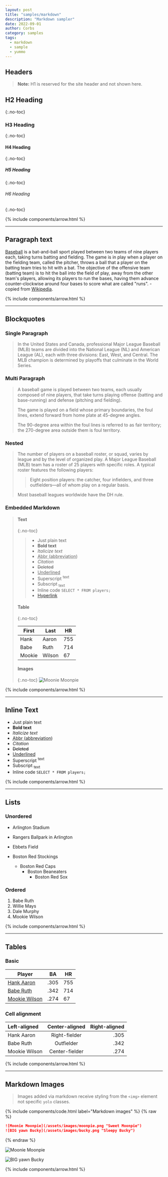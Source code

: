 ```yaml
---
layout: post
title: "samples/markdown"
description: "Markdown sampler"
date: 2022-09-01
author: Corbs
category: samples
tags:
  - markdown
  - sample
  - yummo
---
```


## Headers

> __Note:__ H1 is reserved for the site header and not shown here.

## H2 Heading
{:.no-toc}

### H3 Heading
{:.no-toc}

#### H4 Heading
{:.no-toc}

##### H5 Heading
{:.no-toc}

###### H6 Heading
{:.no-toc}

{% include components/arrow.html %}

---

## Paragraph text

[Baseball](https://en.wikipedia.org/wiki/Baseball) is a bat-and-ball sport played between two teams of nine players each, taking turns batting and fielding. The game is in play when a player on the fielding team, called the pitcher, throws a ball that a player on the batting team tries to hit with a bat. The objective of the offensive team (batting team) is to hit the ball into the field of play, away from the other team's players, allowing its players to run the bases, having them advance counter-clockwise around four bases to score what are called "runs". - copied from [Wikipedia](https://en.wikipedia.org/wiki/Baseball).

{% include components/arrow.html %}

---

## Blockquotes

### Single Paragraph

> In the United States and Canada, professional Major League Baseball (MLB) teams are divided into the National League (NL) and American League (AL), each with three divisions: East, West, and Central. The MLB champion is determined by playoffs that culminate in the World Series.

### Multi Paragraph

> A baseball game is played between two teams,
> each usually composed of nine players, that take turns playing offense (batting and base-running)
> and defense (pitching and fielding).
>
> The game is played on a field whose primary boundaries, the foul lines,
> extend forward from home plate at 45-degree angles.
> 
> The 90-degree area within the foul lines is referred to as fair territory;
> the 270-degree area outside them is foul territory.

### Nested

> The number of players on a baseball roster, or squad, varies by league and by the level of organized play. A Major League Baseball (MLB) team has a roster of 25 players with specific roles. A typical roster features the following players:
>
> > Eight position players: the catcher, four infielders, and three outfielders—all of whom play on a regular basis.
>
> Most baseball leagues worldwide have the DH rule.

### Embedded Markdown

> #### Text
> {:.no-toc}
> 
> > - Just plain text
> > - **Bold text**
> > - *Italicize text*
> > - <abbr title="Abbreviation">Abbr (abbreviation)</abbr>
> > - <cite>Citation</cite>
> > - <del>Deleted</del>
> > - <ins>Underlined</ins>
> > - Superscript <sup>text</sup>
> > - Subscript <sub>text</sub>
> > - Inline code `SELECT * FROM players;`
> > - [Hyperlink](https://github.com/corbtastik/yummo)
>
> #### Table
> {:.no-toc}
> 
> | First   | Last   | HR  |
> |---------|--------|-----|
> | Hank    | Aaron  | 755 |
> | Babe    | Ruth   | 714 |
> | Mookie  | Wilson | 67  |
>
> #### Images
> {:.no-toc}
> ![Moonie Moonpie](/assets/images/moonpie.png "Sweet Moonpie")
>

{% include components/arrow.html %}

---

## Inline Text

- Just plain text
- **Bold text**
- *Italicize text*
- <abbr title="Abbreviation">Abbr (abbreviation)</abbr>
- <cite>Citation</cite>
- <del>Deleted</del>
- <ins>Underlined</ins>
- Superscript <sup>text</sup>
- Subscript <sub>text</sub>
- Inline code `SELECT * FROM players;`

{% include components/arrow.html %}

---

## Lists

### Unordered

* Arlington Stadium
* Rangers Ballpark in Arlington
* Ebbets Field

* Boston Red Stockings
    * Boston Red Caps
        * Boston Beaneaters
            * Boston Red Sox

### Ordered

1. Babe Ruth
2. Willie Mays
3. Dale Murphy
4. Mookie Wilson

{% include components/arrow.html %}

---

## Tables

### Basic

| Player                                                                                                   | BA   | HR  |
|----------------------------------------------------------------------------------------------------------|------|-----|
| <a href="https://www.baseball-reference.com/players/a/aaronha01.shtml" target="_blank">Hank Aaron</a>    | .305 | 755 |
| <a href="https://www.baseball-reference.com/players/r/ruthba01.shtml" target="_blank">Babe Ruth</a>      | .342 | 714 |
| <a href="https://www.baseball-reference.com/players/w/wilsomo01.shtml" target="_blank">Mookie Wilson</a> | .274 | 67  |

### Cell alignment

| Left-aligned  | Center-aligned | Right-aligned |
|:--------------|:--------------:|--------------:|
| Hank Aaron    | Right-fielder  |          .305 |
| Babe Ruth     |   Outfielder   |          .342 |
| Mookie Wilson | Center-fielder |          .274 |

{% include components/arrow.html %}

---

## Markdown Images

> Images added via markdown receive styling from the `<img>` element not specific `yolo` classes.

{% include components/code.html label="Markdown images" %}
{% raw %}
```markdown
![Moonie Moonpie](/assets/images/moonpie.png "Sweet Moonpie")
![BIG yawn Bucky](/assets/images/bucky.png "Sleepy Bucky")
```
{% endraw %}

![Moonie Moonpie](/assets/images/moonpie.png "Sweet Moonpie")

![BIG yawn Bucky](/assets/images/bucky.png "Sleepy Bucky")

{% include components/arrow.html %}